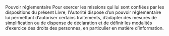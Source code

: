Pouvoir réglementaire
Pour exercer les missions qui lui sont confiées par les dispositions du présent Livre, l'Autorité dispose d’un pouvoir réglementaire lui permettant d’autoriser certains traitements, d’adapter des mesures de simplification ou de dispense de déclaration et de définir les modalités d’exercice des droits des personnes, en particulier en matière d’information.